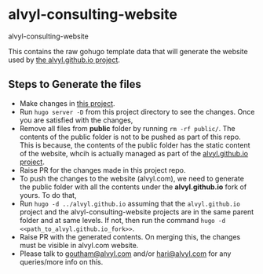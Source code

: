 # alvyl-consulting-website
alvyl-consulting-website

This contains the raw gohugo template data that will generate the website used by [the alvyl.github.io project](https://github.com/alvyl/alvyl.github.io).

## Steps to Generate the files

- Make changes in [this project](https://github.com/alvyl/alvyl-consulting-website).
- Run `hugo server -D` from this project directory to see the changes. Once you are satisfied with the changes,
- Remove all files from **public** folder by running `rm -rf public/`.
The contents of the public folder is not to be pushed as part of this repo. This is because, the contents of the public folder has the static content of the website, whcih is actually managed as part of the [alvyl.github.io project](https://github.com/alvyl/alvyl.github.io). 
- Raise PR for the changes made in this project repo. 
- To push the changes to the website (alvyl.com), we need to generate the public folder with all the contents under the **alvyl.github.io** fork of yours. To do that, 
- Run `hugo -d ../alvyl.github.io` assuming that the `alvyl.github.io` project and the alvyl-consulting-website projects are in the same parent folder and at same levels. 
If not, then run the command `hugo -d <<path_to_alvyl.github.io_fork>>`.
- Raise PR with the generated contents. On merging this, the changes must be visible in alvyl.com website.
- Please talk to goutham@alvyl.com and/or hari@alvyl.com for any queries/more info on this. 
 
 
  

